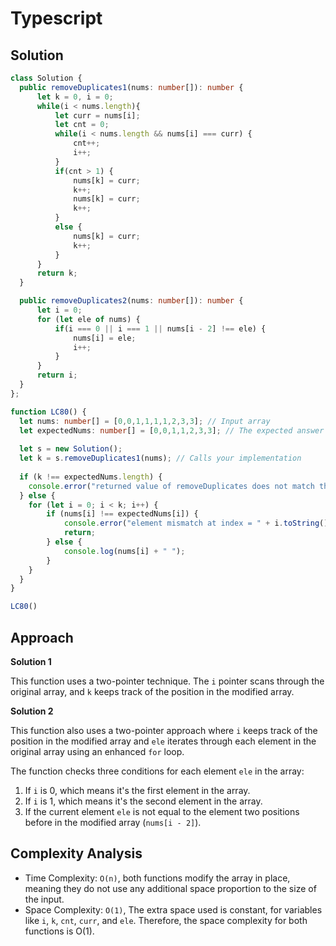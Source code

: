 # Typescript

## Solution

```typescript
class Solution {
  public removeDuplicates1(nums: number[]): number {
      let k = 0, i = 0;
      while(i < nums.length){
          let curr = nums[i];
          let cnt = 0;
          while(i < nums.length && nums[i] === curr) {
              cnt++;
              i++;
          }
          if(cnt > 1) {
              nums[k] = curr;
              k++;
              nums[k] = curr;
              k++;
          }
          else {
              nums[k] = curr;
              k++;
          }
      }
      return k;
  }

  public removeDuplicates2(nums: number[]): number {
      let i = 0;
      for (let ele of nums) {
          if(i === 0 || i === 1 || nums[i - 2] !== ele) {
              nums[i] = ele;
              i++;
          }
      }
      return i;
  }
};

function LC80() {
  let nums: number[] = [0,0,1,1,1,1,2,3,3]; // Input array
  let expectedNums: number[] = [0,0,1,1,2,3,3]; // The expected answer with correct length
  
  let s = new Solution();
  let k = s.removeDuplicates1(nums); // Calls your implementation
  
  if (k !== expectedNums.length) {
    console.error("returned value of removeDuplicates does not match the length of expectedNums array");
  } else {
    for (let i = 0; i < k; i++) {
        if (nums[i] !== expectedNums[i]) {
            console.error("element mismatch at index = " + i.toString());
            return;
        } else {
            console.log(nums[i] + " ");
        }
    }
  }
}

LC80()
```

## Approach

**Solution 1**

This function uses a two-pointer technique. The `i` pointer scans through the original array, and `k` keeps track of the position in the modified array.

**Solution 2**

This function also uses a two-pointer approach where `i` keeps track of the position in the modified array and `ele` iterates through each element in the original array using an enhanced `for` loop.

The function checks three conditions for each element `ele` in the array:

1. If `i` is 0, which means it's the first element in the array.
2. If `i` is 1, which means it's the second element in the array.
3. If the current element `ele` is not equal to the element two positions before in the modified array (`nums[i - 2]`).

## Complexity Analysis

* Time Complexity: `O(n)`, both functions modify the array in place, meaning they do not use any additional space proportion to the size of the input.
* Space Complexity: `O(1)`, The extra space used is constant, for variables like `i`, `k`, `cnt`, `curr`, and `ele`. Therefore, the space complexity for both functions is O(1).


